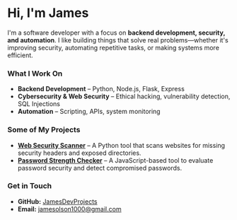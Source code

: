 # Hi, I'm James  

I'm a software developer with a focus on **backend development, security, and automation**. I like building things that solve real problems—whether it's improving security, automating repetitive tasks, or making systems more efficient. 


### What I Work On  
- **Backend Development** – Python, Node.js, Flask, Express  
- **Cybersecurity & Web Security** – Ethical hacking, vulnerability detection, SQL Injections  
- **Automation** – Scripting, APIs, system monitoring  

### Some of My Projects  
- **[Web Security Scanner](https://github.com/JamesDevProjects/Web-Security-Scanner)** – A Python tool that scans websites for missing security headers and exposed directories.  
- **[Password Strength Checker](https://github.com/JamesDevProjects/PasswordStrengthChecker)** – A JavaScript-based tool to evaluate password security and detect compromised passwords.  

### Get in Touch  
- **GitHub:** [JamesDevProjects](https://github.com/JamesDevProjects)  
- **Email:** jamesolson1000@gmail.com  
